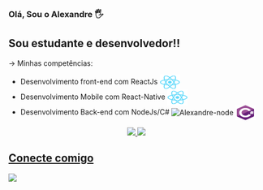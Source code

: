 ### Olá, Sou o Alexandre 🖐 
## Sou estudante e desenvolvedor!!

→ Minhas competências:
  - Desenvolvimento front-end com ReactJs <img align="center" alt="Alexandre-React" height="30" width="40" src="https://raw.githubusercontent.com/devicons/devicon/master/icons/react/react-original.svg">
  - Desenvolvimento Mobile com React-Native <img align="center" alt="Alexandre-React" height="30" width="40" src="https://raw.githubusercontent.com/devicons/devicon/master/icons/react/react-original.svg">
  - Desenvolvimento Back-end com NodeJs/C# <img align="center" alt="Alexandre-node" height="30" width="40"  src="https://cdn.jsdelivr.net/gh/devicons/devicon/icons/nodejs/nodejs-original.svg" /> <img align="center" alt="Alexandre-Csharp" height="30" width="40" src="https://raw.githubusercontent.com/devicons/devicon/master/icons/csharp/csharp-original.svg">
  <div align="center">
    <a href="https://github.com/Alexandre-Nog-Oliveira">
      <img height="180em" src="https://github-readme-stats.vercel.app/api?username=Alexandre-Nog-Oliveira&show_icons=true&theme=onedark&include_all_commits=true&count_private=true"/>
      <img height="180em" src="https://github-readme-stats.vercel.app/api/top-langs/?username=Alexandre-Nog-Oliveira&layout=compact&langs_count=7&theme=dracula"/>
  </div>
  
   ## Conecte comigo 
  <div>
    <a href="https://www.linkedin.com/in/alexandre-oliveira-a63a431b6" target="_blank"><img src="https://img.shields.io/badge/-LinkedIn-%230077B5?style=for-the-        badge&logo=linkedin&logoColor=white" target="_blank"></a>
  </div>
